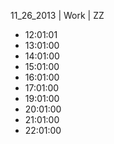 11_26_2013 | Work | ZZ 
* 12:01:01
* 13:01:00
* 14:01:00
* 15:01:00
* 16:01:00
* 17:01:00
* 19:01:00
* 20:01:00
* 21:01:00
* 22:01:00
